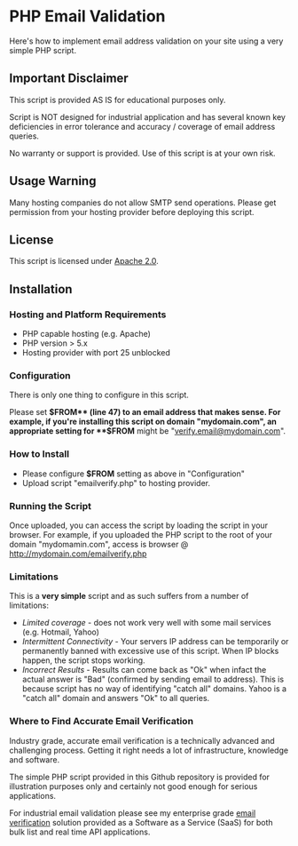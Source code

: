 # PHP Email Validation
Here's how to implement email address validation on your site using a very simple PHP script.

## Important Disclaimer
This script is provided AS IS for educational purposes only.

Script is NOT designed for industrial application and has 
several known key deficiencies in error tolerance 
and accuracy / coverage of email address queries.

No warranty or support is provided. Use of this script 
is at your own risk.

## Usage Warning
Many hosting companies do not allow SMTP send 
operations. Please get permission from your hosting provider 
before deploying this script.

## License
This script is licensed under [Apache 2.0](http://www.apache.org/licenses/).

## Installation

### Hosting and Platform Requirements

 * PHP capable hosting (e.g. Apache)
 * PHP version > 5.x
 * Hosting provider with port 25 unblocked

### Configuration
There is only one thing to configure in this script.

Please set **$FROM** (line 47) to an email address that makes sense. 
For example, if you're installing this script on domain "mydomain.com", an 
appropriate setting for **$FROM** might be "verify.email@mydomain.com".
 
### How to Install

 * Please configure **$FROM** setting as above in "Configuration"
 * Upload script "emailverify.php" to hosting provider.
 
### Running the Script
Once uploaded, you can access the script by loading the script in your browser. 
For example, if you uploaded the PHP script to the root of your domain "mydomamin.com", 
access is browser @ http://mydomain.com/emailverify.php

### Limitations
This is a **very simple** script and as such suffers from a number of limitations:

 * _Limited coverage_ - does not work very well with some mail services (e.g. Hotmail, Yahoo)
 * _Intermittent Connectivity_ - Your servers IP address can be temporarily or permanently banned with excessive use of this script. When IP blocks happen, the script stops working.
 * _Incorrect Results_ - Results can come back as "Ok" when infact the actual answer is "Bad" (confirmed by sending email to address). This is because script has no way of identifying "catch all" domains. Yahoo is a "catch all" domain and answers "Ok" to all queries.

### Where to Find Accurate Email Verification
Industry grade, accurate email verification is a technically advanced and challenging process. Getting it right needs a lot of infrastructure, 
knowledge and software.

The simple PHP script provided in this Github repository is provided for illustration purposes only and certainly 
not good enough for serious applications.

For industrial email validation please see my enterprise grade [email verification](https://www.emailhippo.com) solution 
provided as a Software as a Service (SaaS) for both bulk list and real time API applications.
